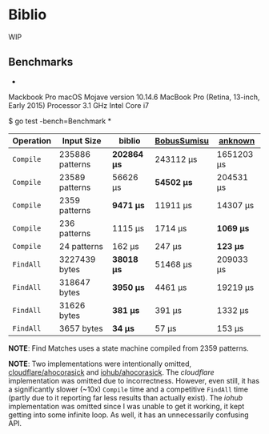 # Biblio

WIP

## Benchmarks

*
Mackbook Pro
macOS Mojave version 10.14.6
MacBook Pro (Retina, 13-inch, Early 2015)
Processor 3.1 GHz Intel Core i7

$ go test -bench=Benchmark
*

| Operation | Input Size | biblio | [BobusSumisu](https://github.com/BobuSumisu/aho-corasick) | [anknown](https://github.com/anknown/ahocorasick) |
| - | - | - | - | - |
| `Compile` | 235886 patterns | **202864 µs** | 243112 µs | 1651203 µs |
| `Compile` | 23589 patterns  |  56626 µs |  **54502 µs** |  204531 µs |
| `Compile` | 2359 patterns   |   **9471 µs** |  11911 µs |   14307 µs |
| `Compile` | 236 patterns    |   1115 µs |   1714 µs |    **1069 µs** |
| `Compile` | 24 patterns     |    162 µs |    247 µs |     **123 µs** |
| `FindAll` | 3227439 bytes | **38018 µs** | 51468 µs | 209033 µs |
| `FindAll` | 318647 bytes  |  **3950 µs** |  4461 µs |  19219 µs |
| `FindAll` | 31626 bytes   |   **381 µs** |   391 µs |   1332 µs |
| `FindAll` | 3657 bytes    |    **34 µs** |    57 µs |    153 µs |

**NOTE**: Find Matches uses a state machine compiled from 2359 patterns.

**NOTE**: Two implementations were intentionally omitted, [cloudflare/ahocorasick](https://github.com/cloudflare/ahocorasick) and [iohub/ahocorasick](https://github.com/iohub/ahocorasick). The *cloudflare* implementation was omitted due to incorrectness. However, even still, it has a significantly slower (~10x) `Compile` time and a competitive `FindAll` time (partly due to it reporting far less results than actually exist). The *iohub* implementation was omitted since I was unable to get it working, it kept getting into some infinite loop. As well, it has an unnecessarily confusing API.
